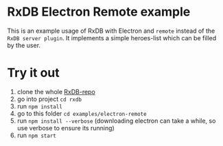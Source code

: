 # RxDB Electron Remote example

This is an example usage of RxDB with Electron and `remote` instead of the `RxDB server plugin`. It implements a simple heroes-list which can be filled by the user.

# Try it out
1. clone the whole [RxDB-repo](https://github.com/pubkey/rxdb)
2. go into project `cd rxdb`
3. run `npm install`
4. go to this folder `cd examples/electron-remote`
5. run `npm install --verbose` (downloading electron can take a while, so use verbose to ensure its running)
6. run `npm start`